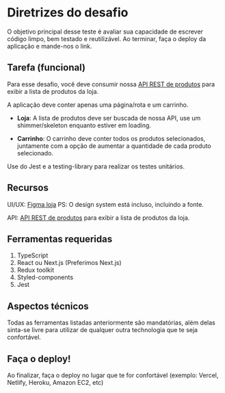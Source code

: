 Diretrizes do desafio
===========================

O objetivo principal desse teste é avaliar sua capacidade de escrever código limpo, bem testado e reutilizável. Ao terminar, faça o deploy da aplicação e mande-nos o link.

Tarefa (funcional)
---------------

Para esse desafio, você deve consumir nossa [API REST de produtos](https://mks-challenge-api-frontend.herokuapp.com/api-docs/) para exibir a lista de produtos da loja.

A aplicação deve conter apenas uma página/rota e um carrinho.

- <b>Loja</b>: A lista de produtos deve ser buscada de nossa API, use um shimmer/skeleton enquanto estiver em loading.
 
- <b>Carrinho</b>: O carrinho deve conter todos os produtos selecionados, juntamente com a opção de aumentar a quantidade de cada produto selecionado.

Use do Jest e a testing-library para realizar os testes unitários.

Recursos
---------------

UI/UX: [Figma loja](https://www.figma.com/file/Z4z8osDbK1ET7cjNzFRMrK/MKS-Front-end-challenge?node-id=0%3A1) PS: O design system está incluso, incluindo a fonte.

API: [API REST de produtos](https://mks-challenge-api-frontend.herokuapp.com/api-docs/) para exibir a lista de produtos da loja.

Ferramentas requeridas
---------------

1. TypeScript
2. React ou Next.js (Preferimos Next.js)
3. Redux toolkit
4. Styled-components
5. Jest

Aspectos técnicos
---------------

Todas as ferramentas listadas anteriormente são mandatórias, além delas sinta-se livre para utilizar de qualquer outra technologia que te seja confortável.

Faça o deploy!
---------------

Ao finalizar, faça o deploy no lugar que te for confortável (exemplo: Vercel, Netlify, Heroku, Amazon EC2, etc)
